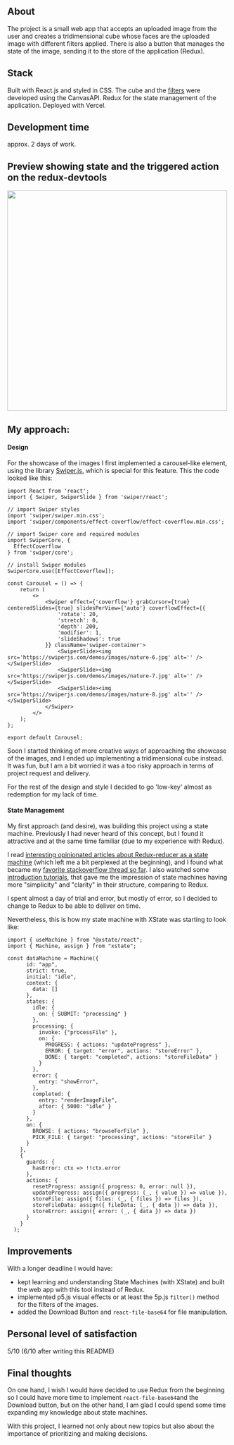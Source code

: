 ## About

The project is a small web app that accepts an uploaded image from the user and creates a tridimensional cube whose faces are the uploaded image with different filters applied. There is also a button that manages the state of the image, sending it to the store of the application (Redux).

## Stack

Built with React.js and styled in CSS.
The cube and the [filters](https://developer.mozilla.org/en-US/docs/Web/API/CanvasRenderingContext2D/filter) were developed using the CanvasAPI.
Redux for the state management of the application.
Deployed with Vercel.

## Development time

approx. 2 days of work.

## Preview showing state and the triggered action on the redux-devtools

<img src="https://media.giphy.com/media/UL7OiJSGyJGM9g2rqg/giphy.gif" width="500">

## My approach:

#### Design

For the showcase of the images I first implemented a carousel-like element, using the library [Swiper.js](https://swiperjs.com/), which is special for this feature. This the code looked like this:

```
import React from 'react';
import { Swiper, SwiperSlide } from 'swiper/react';

// import Swiper styles
import 'swiper/swiper.min.css';
import 'swiper/components/effect-coverflow/effect-coverflow.min.css';

// import Swiper core and required modules
import SwiperCore, {
  EffectCoverflow
} from 'swiper/core';

// install Swiper modules
SwiperCore.use([EffectCoverflow]);

const Carousel = () => {
    return (
        <>
            <Swiper effect={'coverflow'} grabCursor={true} centeredSlides={true} slidesPerView={'auto'} coverflowEffect={{
                'rotate': 20,
                'stretch': 0,
                'depth': 200,
                'modifier': 1,
                'slideShadows': true
            }} className='swiper-container'>
                <SwiperSlide><img src='https://swiperjs.com/demos/images/nature-6.jpg' alt='' /></SwiperSlide>
                <SwiperSlide><img src='https://swiperjs.com/demos/images/nature-7.jpg' alt='' /></SwiperSlide>
                <SwiperSlide><img src='https://swiperjs.com/demos/images/nature-8.jpg' alt='' /></SwiperSlide>
            </Swiper>
        </>
    );
};

export default Carousel;
```

Soon I started thinking of more creative ways of approaching the showcase of the images, and I ended up implementing a tridimensional cube instead. It was fun, but I am a bit worried it was a too risky approach in terms of project request and delivery.

For the rest of the design and style I decided to go 'low-key' almost as redemption for my lack of time.

#### State Management

My first approach (and desire), was building this project using a state machine. Previously I had never heard of this concept, but I found it attractive and at the same time familiar (due to my experience with Redux).

I read [interesting opinionated articles about Redux-reducer as a state machine](https://medium.com/unsplash/strongly-typed-finite-state-machines-with-redux-and-typescript-3aac2b0332f5) (which left me a bit perplexed at the beginning), and I found what became my [favorite stackoverflow thread so far](https://stackoverflow.com/questions/54482695/what-is-an-actual-difference-between-redux-and-a-state-machine-e-g-xstate). I also watched some [introduction tutorials](https://www.youtube.com/watch?v=iDZxjJYMOUQ&t=84s), that gave me the impression of state machines having more "simplicity" and "clarity" in their structure, comparing to Redux.

I spent almost a day of trial and error, but mostly of error, so I decided to change to Redux to be able to deliver on time.

Nevertheless, this is how my state machine with XState was starting to look like:

```
import { useMachine } from "@xstate/react";
import { Machine, assign } from "xstate";

const dataMachine = Machine({
      id: "app",
      strict: true,
      initial: "idle",
      context: {
        data: []
      },
      states: {
        idle: {
          on: { SUBMIT: "processing" }
        },
        processing: {
          invoke: {"processFile" },
          on: {
            PROGRESS: { actions: "updateProgress" },
            ERROR: { target: "error", actions: "storeError" },
            DONE: { target: "completed", actions: "storeFileData" }
          }
        },
        error: {
          entry: "showError",
        },
        completed: {
          entry: "renderImageFile",
          after: { 5000: "idle" }
        }
      },
      on: {
        BROWSE: { actions: "browseForFile" },
        PICK_FILE: { target: "processing", actions: "storeFile" }
      }
    },
    {
      guards: {
        hasError: ctx => !!ctx.error
      },
      actions: {
        resetProgress: assign({ progress: 0, error: null }),
        updateProgress: assign({ progress: (_, { value }) => value }),
        storeFile: assign({ files: (_, { files }) => files }),
        storeFileData: assign({ fileData: (_, { data }) => data }),
        storeError: assign({ error: (_, { data }) => data })
      }
    }
  );
```

## Improvements

With a longer deadline I would have:

- kept learning and understanding State Machines (with XState) and built the web app with this tool instead of Redux.
- implemented p5.js visual effects or at least the 5p.js `filter()` method for the filters of the images.
- added the Download Button and `react-file-base64` for file manipulation.

## Personal level of satisfaction

5/10 (6/10 after writing this README)

## Final thoughts

On one hand, I wish I would have decided to use Redux from the beginning so I could have more time to implement `react-file-base64`and the Download button, but on the other hand, I am glad I could spend some time expanding my knowledge about state machines.

With this project, I learned not only about new topics but also about the importance of prioritizing and making decisions.
